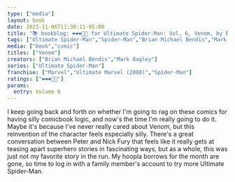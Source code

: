 ```yaml
---
type: ["media"]
layout: book
date: 2023-11-06T11:30:11-05:00
title: "📚 bookblog: ❤️❤️❤️🖤🖤 for Ultimate Spider-Man: Vol. 6, Venom, by Brian Michael Bendis and Mark Bagley"
tags: ["Ultimate Spider-Man","Spider-Man","Brian Michael Bendis","Mark Bagley","Venom","superheroes","Nick Fury"]
media: ["book","comic"]
titles: ["Venom"]
creators: ["Brian Michael Bendis","Mark Bagley"]
series: ["Ultimate Spider-Man"]
franchise: ["Marvel","Ultimate Marvel (2000)","Spider-Man"]
ratings: ["❤️❤️❤️🖤🖤"]
params:
  entry: Volume 6
---
```


I keep going back and forth on whether I'm going to rag on these comics for having silly comicbook logic, and now's the time I'm really going to do it. Maybe it's because I've never really cared about Venom, but this reinvention of the character feels especially silly. There's a great conversation between Peter and Nick Fury that feels like it really gets at teasing apart superhero stories in fascinating ways, but as a whole, this was just not my favorite story in the run. My hoopla borrows for the month are gone, so time to log in with a family member's account to try more Ultimate Spider-Man.
